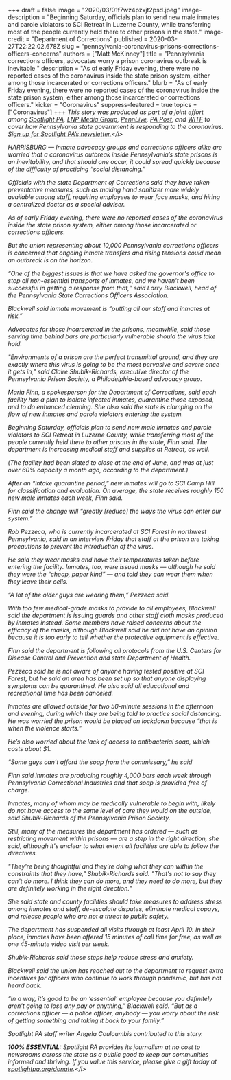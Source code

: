 +++
draft = false
image = "2020/03/01f7wz4pzxjt2psd.jpeg"
image-description = "Beginning Saturday, officials plan to send new male inmates and parole violators to SCI Retreat in Luzerne County, while transferring most of the people currently held there to other prisons in the state."
image-credit = "Department of Corrections"
published = 2020-03-27T22:22:02.678Z
slug = "pennsylvania-coronavirus-prisons-corrections-officers-concerns"
authors = ["Matt McKinney"]
title = "Pennsylvania corrections officers, advocates worry a prison coronavirus outbreak is inevitable "
description = "As of early Friday evening, there were no reported cases of the coronavirus inside the state prison system, either among those incarcerated or corrections officers."
blurb = "As of early Friday evening, there were no reported cases of the coronavirus inside the state prison system, either among those incarcerated or corrections officers."
kicker = "Coronavirus"
suppress-featured = true
topics = ["Coronavirus"]
+++
<i>This story was produced as part of a joint effort among [Spotlight PA](https://www.spotlightpa.org/ "https\://www.spotlightpa.org/"), [LNP Media Group](https://lancasteronline.com/ "https\://lancasteronline.com/"), [PennLive](https://www.pennlive.com/ "https\://www.pennlive.com/"), [PA Post](https://papost.org/ "https\://papost.org/"),  and [WITF](https://www.witf.org/ "https\://www.witf.org/") to cover how Pennsylvania state government is responding to the coronavirus. [Sign up for Spotlight PA’s newsletter.](https://www.spotlightpa.org/newsletters "https\://www.spotlightpa.org/newsletters")</i>

HARRISBURG — Inmate advocacy groups and corrections officers alike are worried that a coronavirus outbreak inside Pennsylvania’s state prisons is an inevitability, and that should one occur, it could spread quickly because of the difficulty of practicing “social distancing.”

Officials with the state Department of Corrections said they have taken preventative measures, such as making hand sanitizer more widely available among staff, requiring employees to wear face masks, and hiring a centralized doctor as a special adviser.

As of early Friday evening, there were no reported cases of the coronavirus inside the state prison system, either among those incarcerated or corrections officers.

But the union representing about 10,000 Pennsylvania corrections officers is concerned that ongoing inmate transfers and rising tensions could mean an outbreak is on the horizon.

“One of the biggest issues is that we have asked the governor's office to stop all non-essential transports of inmates, and we haven't been successful in getting a response from that,” said Larry Blackwell, head of the Pennsylvania State Corrections Officers Association.

Blackwell said inmate movement is “putting all our staff and inmates at risk.”

Advocates for those incarcerated in the prisons, meanwhile, said those serving time behind bars are particularly vulnerable should the virus take hold.

<script src="https://www.spotlightpa.org/embed.js" async></script><div data-spl-embed-version="1" data-spl-src="https://www.spotlightpa.org/embeds/donate/"></div>

"Environments of a prison are the perfect transmittal ground, and they are exactly where this virus is going to be the most pervasive and severe once it gets in," said Claire Shubik-Richards, executive director of the Pennsylvania Prison Society, a Philadelphia-based advocacy group.

Maria Finn, a spokesperson for the Department of Corrections, said each facility has a plan to isolate infected inmates, quarantine those exposed, and to do enhanced cleaning. She also said the state is clamping on the flow of new inmates and parole violators entering the system.

Beginning Saturday, officials plan to send new male inmates and parole violators to SCI Retreat in Luzerne County, while transferring most of the people currently held there to other prisons in the state, Finn said. The department is increasing medical staff and supplies at Retreat, as well.

(The facility had been slated to close at the end of June, and was at just over 60% capacity a month ago, according to the department.)

After an “intake quarantine period,” new inmates will go to SCI Camp Hill for classification and evaluation. On average, the state receives roughly 150 new male inmates each week, Finn said.

Finn said the change will “greatly \[reduce] the ways the virus can enter our system.”

Rob Pezzeca, who is currently incarcerated at SCI Forest in northwest Pennsylvania, said in an interview Friday that staff at the prison are taking precautions to prevent the introduction of the virus.

He said they wear masks and have their temperatures taken before entering the facility. Inmates, too, were issued masks — although he said they were the “cheap, paper kind” — and told they can wear them when they leave their cells.

“A lot of the older guys are wearing them,” Pezzeca said.

With too few medical-grade masks to provide to all employees, Blackwell said the department is issuing guards and other staff cloth masks produced by inmates instead. Some members have raised concerns about the efficacy of the masks, although Blackwell said he did not have an opinion because it is too early to tell whether the protective equipment is effective.

Finn said the department is following all protocols from the U.S. Centers for Disease Control and Prevention and state Department of Health.

Pezzeca said he is not aware of anyone having tested positive at SCI Forest, but he said an area has been set up so that anyone displaying symptoms can be quarantined. He also said all educational and recreational time has been canceled.

Inmates are allowed outside for two 50-minute sessions in the afternoon and evening, during which they are being told to practice social distancing. He was worried the prison would be placed on lockdown because “that is when the violence starts.”

He’s also worried about the lack of access to antibacterial soap, which costs about $1.

“Some guys can’t afford the soap from the commissary,” he said

<script src="https://www.spotlightpa.org/embed.js" async></script><div data-spl-embed-version="1" data-spl-src="<https://www.spotlightpa.org/embeds/newsletter/>"></div>

Finn said inmates are producing roughly 4,000 bars each week through Pennsylvania Correctional Industries and that soap is provided free of charge.

Inmates, many of whom may be medically vulnerable to begin with, likely do not have access to the same level of care they would on the outside, said Shubik-Richards of the Pennsylvania Prison Society.

Still, many of the measures the department has ordered — such as restricting movement within prisons — are a step in the right direction, she said, although it's unclear to what extent all facilities are able to follow the directives.

"They're being thoughtful and they're doing what they can within the constraints that they have," Shubik-Richards said. "That's not to say they can't do more. I think they can do more, and they need to do more, but they are definitely working in the right direction."

She said state and county facilities should take measures to address stress among inmates and staff, de-escalate disputes, eliminate medical copays, and release people who are not a threat to public safety.

The department has suspended all visits through at least April 10. In their place, inmates have been offered 15 minutes of call time for free, as well as one 45-minute video visit per week.

Shubik-Richards said those steps help reduce stress and anxiety.

Blackwell said the union has reached out to the department to request extra incentives for officers who continue to work through pandemic, but has not heard back.

“In a way, it’s good to be an ‘essential’ employee because you definitely aren't going to lose any pay or anything,” Blackwell said. “But as a corrections officer — a police officer, anybody — you worry about the risk of getting something and taking it back to your family.”

<i>Spotlight PA staff writer Angela Couloumbis contributed to this story.

<b>100% ESSENTIAL:</b> Spotlight PA provides its journalism at no cost to newsrooms across the state as a public good to keep our communities informed and thriving. If you value this service, please give a gift today at [spotlightpa.org/donate](https://www.spotlightpa.org/donate "https\://www.spotlightpa.org/donate").</i>